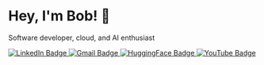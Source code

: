 # Hey, I'm Bob! 🦙

Software developer, cloud, and AI enthusiast

<a href="https://www.linkedin.com/in/aalbayda" target="_blank">
    <img src="https://img.shields.io/badge/LinkedIn-0077B5?style=for-the-badge&logo=linkedin&logoColor=white" alt="LinkedIn Badge"/>
</a>
<a href="mailto:albraveraphael@gmail.com", target="_blank">
    <img src="https://img.shields.io/badge/Gmail-D14836?style=for-the-badge&logo=gmail&logoColor=white" alt="Gmail Badge"/>
</a>
<a href="https://huggingface.co/boberoo" target="_blank">
    <img src="https://img.shields.io/badge/HuggingFace-FFAE0A?style=for-the-badge&logo=huggingface&logoColor=white" alt="HuggingFace Badge"/>
</a>
<a href="https://www.youtube.com/@aralbayda" target="_blank">
    <img src="https://img.shields.io/badge/YouTube-FF0000?style=for-the-badge&logo=youtube&logoColor=white" alt="YouTube Badge"/>
</a>


<!--
- 🔭 I’m currently working on ...
- 🌱 I’m currently learning ...
- 👯 I’m looking to collaborate on ...
- 🤔 I’m looking for help with ...
- 💬 Ask me about ...
- 📫 How to reach me: ...
- 😄 Pronouns: ...
- ⚡ Fun fact: ...
-->
